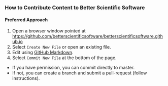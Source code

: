 ### How to Contribute Content to Better Scientific Software

#### Preferred Approach
1. Open a browser window pointed at https://github.com/betterscientificsoftware/betterscientificsoftware.github.io
2. Select `Create New File` or open an existing file.
3. Edit using [GitHub Markdown](https://guides.github.com/features/mastering-markdown).
4. Select `Commit New File` at the bottom of the page.  
  - If you have permission, you can commit directly to master.
  - If not, you can create a branch and submit a pull-request (follow instructions).
  
  
